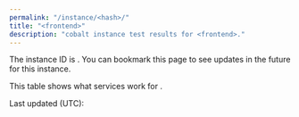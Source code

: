 ```yaml
---
permalink: "/instance/<hash>/"
title: "<frontend>"
description: "cobalt instance test results for <frontend>."
---
```

The instance ID is <code><hash></code>. You can bookmark this page to see updates in the future for this instance.

<access-button>

This table shows what services work for <code><frontend></code>. <api-url>

Last updated (UTC): <time>

<scores>